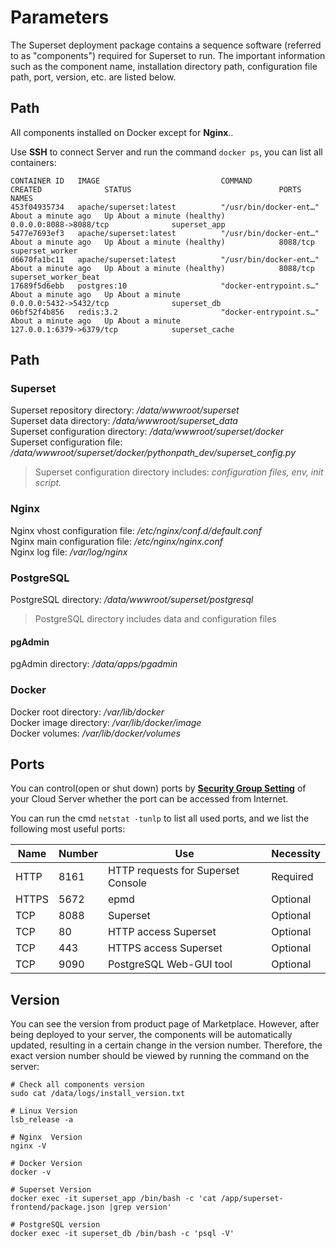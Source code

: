 # Parameters

The Superset deployment package contains a sequence software (referred to as "components") required for Superset to run. The important information such as the component name, installation directory path, configuration file path, port, version, etc. are listed below.

## Path

All components installed on Docker except for **Nginx**..

Use **SSH** to connect Server and run the command `docker ps`, you can list all containers:

```
CONTAINER ID   IMAGE                           COMMAND                  CREATED              STATUS                                 PORTS                               NAMES
453f04935734   apache/superset:latest          "/usr/bin/docker-ent…"   About a minute ago   Up About a minute (healthy)            0.0.0.0:8088->8088/tcp              superset_app
5477e7693ef3   apache/superset:latest          "/usr/bin/docker-ent…"   About a minute ago   Up About a minute (healthy)            8088/tcp                            superset_worker
d6670fa1bc11   apache/superset:latest          "/usr/bin/docker-ent…"   About a minute ago   Up About a minute (healthy)            8088/tcp                            superset_worker_beat
17689f5d6ebb   postgres:10                     "docker-entrypoint.s…"   About a minute ago   Up About a minute                      0.0.0.0:5432->5432/tcp              superset_db
06bf52f4b856   redis:3.2                       "docker-entrypoint.s…"   About a minute ago   Up About a minute                      127.0.0.1:6379->6379/tcp            superset_cache
```

## Path

### Superset

Superset repository directory: */data/wwwroot/superset*  
Superset data directory: */data/wwwroot/superset_data*  
Superset configuration directory: */data/wwwroot/superset/docker*  
Superset configuration file: */data/wwwroot/superset/docker/pythonpath_dev/superset_config.py*  

> Superset configuration directory includes: *configuration files, env, init script.*

### Nginx

Nginx vhost configuration file: */etc/nginx/conf.d/default.conf*  
Nginx main configuration file: */etc/nginx/nginx.conf*  
Nginx log file: */var/log/nginx*  

### PostgreSQL

PostgreSQL directory: */data/wwwroot/superset/postgresql*  

> PostgreSQL directory includes data and configuration files

#### pgAdmin

pgAdmin directory: */data/apps/pgadmin*  

### Docker

Docker root directory: */var/lib/docker*  
Docker image directory: */var/lib/docker/image*   
Docker volumes: */var/lib/docker/volumes*  

## Ports

You can control(open or shut down) ports by **[Security Group Setting](https://support.websoft9.com/docs/faq/zh/tech-instance.html)** of your Cloud Server whether the port can be accessed from Internet.

You can run the cmd `netstat -tunlp` to list all used ports, and we list the following most useful ports:

| Name | Number | Use |  Necessity |
| --- | --- | --- | --- |
| HTTP | 8161 | HTTP requests for Superset Console| Required |
| HTTPS | 5672 | epmd | Optional |
| TCP | 8088 | Superset | Optional |
| TCP | 80 | HTTP access Superset | Optional |
| TCP | 443 | HTTPS access Superset | Optional |
| TCP | 9090 | PostgreSQL Web-GUI tool | Optional |

## Version

You can see the version from product page of Marketplace. However, after being deployed to your server, the components will be automatically updated, resulting in a certain change in the version number. Therefore, the exact version number should be viewed by running the command on the server:

```shell
# Check all components version
sudo cat /data/logs/install_version.txt

# Linux Version
lsb_release -a

# Nginx  Version
nginx -V

# Docker Version
docker -v

# Superset Version
docker exec -it superset_app /bin/bash -c 'cat /app/superset-frontend/package.json |grep version'

# PostgreSQL version
docker exec -it superset_db /bin/bash -c 'psql -V'
```